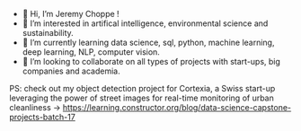 - 👋 Hi, I’m Jeremy Choppe !
- 👀 I’m interested in artifical intelligence, environmental science and sustainability. 
- 🌱 I’m currently learning data science, sql, python, machine learning, deep learning, NLP, computer vision.
- 💞️ I’m looking to collaborate on all types of projects with start-ups, big companies and academia.

PS: check out my object detection project for Cortexia, a Swiss start-up leveraging the power of street images for real-time monitoring of urban cleanliness -> https://learning.constructor.org/blog/data-science-capstone-projects-batch-17

<!---
jeremychoppe/jeremychoppe is a ✨ special ✨ repository because its `README.md` (this file) appears on your GitHub profile.
You can click the Preview link to take a look at your changes.
--->
